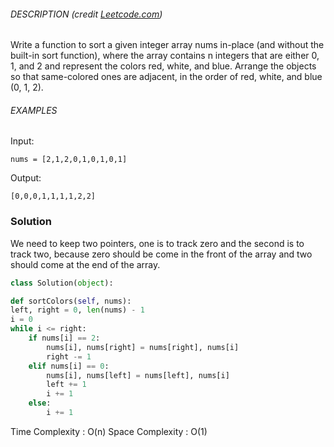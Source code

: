 
###### DESCRIPTION (credit [Leetcode.com](https://leetcode.com/problems/sort-colors/))

Write a function to sort a given integer array nums in-place (and without the built-in sort function), where the array contains n integers that are either 0, 1, and 2 and represent the colors red, white, and blue. Arrange the objects so that same-colored ones are adjacent, in the order of red, white, and blue (0, 1, 2).

###### EXAMPLES

Input:

`nums = [2,1,2,0,1,0,1,0,1]`

Output:

`[0,0,0,1,1,1,1,2,2]`


### Solution 

We need to keep two pointers, one is to track zero and the second is to track two, because zero should be come in the front of the array and two should come at the end of the array.


```python
class Solution(object):

def sortColors(self, nums):
left, right = 0, len(nums) - 1
i = 0
while i <= right:
	if nums[i] == 2:
		nums[i], nums[right] = nums[right], nums[i]
		right -= 1
	elif nums[i] == 0:
		nums[i], nums[left] = nums[left], nums[i]
		left += 1
		i += 1
	else:
		i += 1
```


Time Complexity : O(n)
Space Complexity : O(1)







